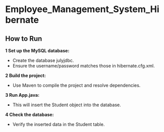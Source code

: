 # Employee_Management_System_Hibernate
## How to Run
**1 Set up the MySQL database:**
- Create the database julyjdbc.
- Ensure the username/password matches those in hibernate.cfg.xml.
  
**2 Build the project:**
- Use Maven to compile the project and resolve dependencies.
  
**3 Run App.java:**
- This will insert the Student object into the database.
  
**4 Check the database:**
- Verify the inserted data in the Student table.
